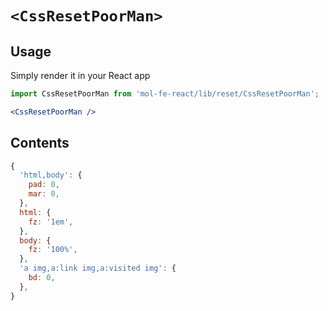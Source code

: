 # `<CssResetPoorMan>`

## Usage

Simply render it in your React app

```jsx
import CssResetPoorMan from 'mol-fe-react/lib/reset/CssResetPoorMan';

<CssResetPoorMan />
```

## Contents

```js
{
  'html,body': {
    pad: 0,
    mar: 0,
  },
  html: {
    fz: '1em',
  },
  body: {
    fz: '100%',
  },
  'a img,a:link img,a:visited img': {
    bd: 0,
  },
}
```
